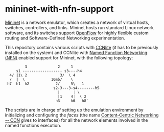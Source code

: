 # mininet-with-nfn-support

[Mininet](http://mininet.org/) is a network emulator, which creates a network of virtual hosts, switches, controllers, and links. Mininet hosts run standard Linux network software, and its switches support [OpenFlow](http://archive.openflow.org/wp/learnmore/) for highly flexible custom routing and Software-Defined Networking experimentation. 

This repository contains various scripts with [CCNlite](https://github.com/cn-uofbasel/ccn-lite) (it has to be previously installed on the system) and CCNlite with [Named Function Networking (NFN)](http://named-function.net/) enabled support for Mininet, with the following topology:

             3              2     1
         s1 ------------------ s3----h4
      4/ |1\ 2               3/  \ 4
      /  |  \            10mb/    \
     h7  h1  h2            2/     5\   1
                          s2-3---3-s4--------h5
                            |      | \
                            |1    4|  \ 2
                           h3     h6   h8`

The scripts are in charge of setting up the emulation environment by initializing and configuring the *faces* (the name [Content-Centric Networking -- CCN](http://www.ccnx.org) gives to interfaces) for all the network elements involved in the named functions execution.
